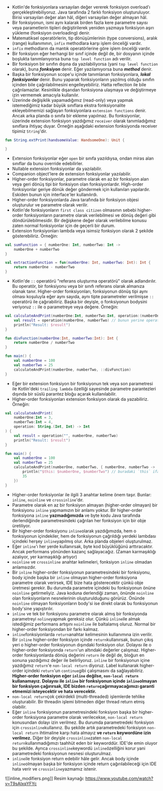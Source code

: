 * Kotlin'de fonksiyonlara varsayılan değer vererek fonksiyon overload'ı gerçekleştirebiliyoruz.  Java tarafında 2 farklı fonksiyon oluşturuluyor. Birisi varsayılan değer alan hâl, diğeri varsayılan değer almayan hâl.
* Bir fonksiyonun, ismi aynı kalarak birden fazla kere parametre sayısı veya parametlerin tipleri değiştirilerek yeniden yazmaya fonksiyon aşırı yükleme (fonksiyon overloading) denir.
* Matematiksel operatörlerin, tip dönüşümlerinin (type conversions), aralık (range) kullanımının, `infix` methodlara karşı işlem önceliği vardır. 
* `infix` methodların da mantık operatörlerine göre işlem önceliği vardır.
* Bir fonksiyon eğer herhangi bir sınıf içinde değil de, bir dosyanın içinde boşlukta tanımlanıyorsa buna `top level function` adı verilir.
* Bir fonksiyon bir sınıfın dışına da yazılabiliyorsa (yani `top level function` olarak), buna ***fonksiyon*** denir. Eğer yazılamıyorsa buna ***method*** denir.
* Başka bir fonksiyonun scope'u içinde tanımlanan fonksiyonlara, ***lokal fonksiyonlar*** denir. Bunu yaparak fonksiyonların yazılmış olduğu sınıfın içinden bile çağrılabilmesini engelleyebiliriz. Hatta reflection ile bile çağrılamazlar. Kesinlikle dışarıdan fonksiyona ulaşmaya ve değiştirmeye izin vermemek amacıyla kullanılır.
* Üzerinde değişiklik yapamadığımız (read-only) veya yapmak istemediğimiz kadar büyük sınıflara ekstra fonksiyonalite ekleyebilmemizi sağlayan fonksiyonlara `extension functions` denir. Ancak arka planda o sınıfa bir ekleme yapılmaz. Bu fonksiyonlar, üzerinde extension fonksiyon yazdığımız `receiver` olarak tanımladığımız sınıflara ihtiyaç duyar. Örneğin aşağıdaki extension fonksiyonda receiver tipimiz `String`'dir.

```kotlin
fun String.extPrint(handsomeValue: HandsomeOne): Unit {

}
```

* Extension fonksiyonlar eğer `open` bir sınıfa yazıldıysa, ondan miras alan sınıflar da bunu override edebilirler.
* Nullable extension fonksiyonlar da yazılabilir.
* Companion object'lere de extension fonksiyonlar yazılabilir.
* Higher-order fonksiyonlar, parametre olarak en az bir fonksiyon alan veya geri dönüş tipi bir fonksiyon olan fonksiyonlardır. High-order fonksiyonlar geriye dönük değer göndermek için kullanılan yapılardır. Eskiden bunun için interface'ler kullanılırdı. 
* Higher-order fonksiyonlarda Java tarafında bir fonksiyon objesi oluşturulur ve parametre olarak verilir.
* Kotlin'de fonksiyonların `first class citizen` olmasının sebebi higher-order fonksiyonların parametre olarak verilebilmesi ve dönüş değeri gibi döndürülebilmesidir. Bir değişkene değer olarak verilebilme konusu zaten normal fonksiyonlar için de geçerli bir durum.
* Extension fonksiyonları lambda veya isimsiz fonksiyon olarak 2 şekilde gösterebiliriz. Örneğin:
  
```kotlin
val sumFunction = { numberOne: Int, numberTwo: Int ->
	numberOne + numberTwo
}

val extractionFunction = fun(numberOne: Int, numberTwo: Int): Int {
	return numberOne - numberTwo
}
```

* Kotlin'de `::` operatörü "referans oluşturma operatörü" olarak adlandırılır. Bu operatör, bir fonksiyonu veya bir sınıfı referans olarak almanıza olanak tanır. Higher-order fonksiyonları, fonksiyonun dönüş tipi aynı olması koşuluyla eğer aynı sayıda, aynı tipte parametreler verilmişse `::` operatörü ile çağırabiliriz. Başka bir deyişle, o fonksiyonun bodysini veriyoruz `::` ile o parametreye veya değere.  Örneğin:
  
```kotlin
val calculateAndPrint(numberOne:Int, numberTwo:Int, operation:(numberOne: Int, numberTwo: Int) -> Int)): Unit { // normalde higher-order fonksiyonlar bir fonksiyona parametre olarak verildiğinde, higher-oprder fonksiyon içindeki parametre isimleri verilmez. Sadece öğrenirken daha kolay görülmesi için verdi hoca. Normalde şöyle yazılır: operation:(Int,Int) -> Int)
	val result = operation(numberOne, numberTwo) // bunun yerine operation.invoke(numberOne, numberTwo) kullanabilirdik. invoke'un avantajı nullable değerleri de karşılayabilmesi. Örn: operation?.invoke(numberOne, numberTwo)
	println("Result: $result")
}

fun divFunction(numberOne:Int, numberTwo:Int): Int {
	return numberOne / numberTwo
}

fun main() {
	val numberOne = 100
	val numberTwo = 25
	calculateAndPrint(numberOne, numberTwo, ::divFunction)
}
```

* Eğer bir extension fonksiyon bir fonksiyonun tek veya son parametresi ile Kotlin'deki `trailing lambda` özelliği sayesinde parametre parantezleri dışında bir süslü parantez bloğu açarak kullanılabilir.
* Higher-order fonksiyonları extension fonksiyon olarak da yazabiliriz. Örneğin:
  
```kotlin
val calculateAndPrint(
	numberOne:Int = 3, 
	numberTwo:Int = 4, 
	operation: String.(Int, Int) -> Int
) { 
	val result = operation("", numberOne, numberTwo) 
	println("Result: $result")
}

fun main() {
	val numberOne = 100
	val numberTwo = 25
	calculateAndPrint(numberOne, numberTwo, { numberOne, numberTwo -> 
		println("$this: $numberOne, $numberTwo") // buradaki `this` ifadesi String'i ifade ediyor.
		35
	})
}
```

* Higher-order fonksiyonlar ile ilgili 3 anahtar kelime önem taşır. Bunlar: `inline`, `noinline` ve `crossinline`'dır.
* Parametre olarak en az bir fonksiyon almayan (higher-order olmayan) bir fonksiyonu `inline` yapmamızın bir anlamı yoktur. Bir higher-order fonksiyona `inline` **yazmadığımızda** ve byte kodu Java tarafında derlendiğinde parametresindeki çağrılan her fonksiyon için bir obje üretiliyor.
* Bir higher-order fonksiyonu `inline`olarak yazdığımızda, hem o fonksiyonun içindekiler, hem de fonksiyonun çağrıldığı yerdeki lambdası içindeki herşey `inline`yapılmış olur. Arka planda objeleri oluşturulmaz.
* Eğer `inline`'ı her yerde kullanırsak, byte kod büyüklüğünü arttıracaktır. Ancak performans yönünden kazanç sağlayacağız. (Zaman karmaşıklığı azalıyor, yer karmaşıklığı artıyor)
* `noinline` ve `crossinline` anahtar kelimeleri, fonksiyon `inline` olmadan anlamsızdır.
* Bir `inline` higher-order fonksiyonun parametresindeki bir fonksiyonu, body içinde başka bir `inline` olmayan higher-order fonksiyona parametre olarak verirsek, IDE bize hata gösterecektir çünkü obje üretmesi gerekir. Bu durumda parametre içindeki bu fonksiyonun önüne `noinline` getirmeliyiz. Java koduna derlendiği zaman, önünde `noinline` olan fonksiyonların nesnelerinin oluşturulduğunu görürüz. Önünde `noinline` olmayan fonksiyonların body'si ise direkt olarak bu fonksiyonun body'sine yapıştırılır.
* `inline` ve tek bir fonksiyonu parametre olarak almış bir fonksiyonda parametreyi `noline`yapmak gereksiz olur. Çünkü `inline`ile almak istediğimiz performans artışını `noinline` ile  baltalamış oluruz. Normal bir higher-order fonksiyondan bir farkı kalmaz.
* `inline`fonksiyonlarda `return`anahtar kelimesinin kullanımına izin verilir. Bir `inline` higher-order fonksiyon içinde `return`kullanırsak, bunun çıkış yeri o higher-order fonksiyonun dışındaki fonksiyon olur. Dolayısı ile o higher-order fonksiyonda `return`'un altındaki değerler çalışmaz. Higher-order fonksiyonlarda dönüş değerini `return` ile değil de, bloğun en sonuna yazdığımız değer ile belirliyoruz. `inline` bir fonksiyonun içine yazdığımız `return`'e `non-local return` diyoruz. Label kullanarak higher-order içindeki `return`'un `continue`gibi çalışmasını da sağlayabiliriz. **Higher-order fonksiyon eğer `inline` değilse, `non-local return` kullanamayız. Dolayısı ile `inline` bir fonksiyonun içinde `inline`olmayan bir fonksiyon çağırırsak, IDE bizden `return`çağırmayacağımızı garanti etmemizi isteyecektir ve hata verecektir.** 
* `non-local return`çok çekirdekli (multi-threaded) işlemlerde tehlike oluşturabilir. Bir threadin işlemi bitmeden diğer thread return etmiş olabilir.
* Eğer `inline` fonksiyonun parametresindeki fonksiyon başka bir higher-order fonksiyona parametre olarak verilecekse, `non-local return` konusundan dolayı izin verilmez. Bu durumda parametredeki fonksiyon için `crossinline`kullanırız. Bu şekilde artık parametredeki fonksiyon `non-local return` ihtimaline karşı hata almayız **ve `return` keywordüne izin verilmez.** Diğer bir deyişle `crossinline`zaten `non-local return`kullanmadığımızı taahhüt eden bir keyworddür. IDE'de emin oluyor bu şekilde. Ayrıca `crossinline`keywordü `inline`özelliğini korur yani parametredeki fonksiyonun nesnesi oluşturulmaz. 
* `inline`ile fonksiyon return edebilir hâle gelir. Ancak body içinde `inline`olmayan başka bir fonksiyon içinde return çağırılabileceği için IDE hata verir ve `crossinline`yazmamız istenir.

![[inline_modifiers.png]]
Resim kaynağı: https://www.youtube.com/watch?v=T9sAlxqYFYc